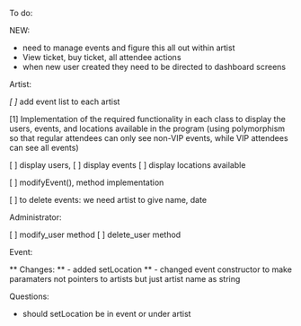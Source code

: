 To do:

NEW:
- need to manage events and figure this all out within artist
- View ticket, buy ticket, all attendee actions
- when new user created they need to be directed to dashboard screens



Artist:

*[ ]* add event list to each artist

[1] Implementation of the required functionality in each class to 
display the users, events, and locations available in the program (using polymorphism
so that regular attendees can only see non-VIP events, while VIP attendees can see all events)

[ ] display users, 
[ ] display events
[ ] display locations available

[ ] modifyEvent(), method implementation

[ ] to delete events: we need artist to give name, date

Administrator:

[ ] modify_user method
[ ] delete_user method

Event:

**    Changes:
**    - added setLocation
**    - changed event constructor to make paramaters not pointers to artists
        but just artist name as string

Questions:
- should setLocation be in event or under artist
